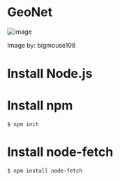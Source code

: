 # GeoNet

![image](https://user-images.githubusercontent.com/66270571/151686550-f5934531-2e51-40e1-b29d-e0a9be8e3634.png)

Image by: bigmouse108


# Install Node.js

# Install npm
```
$ npm init
```

# Install node-fetch
```
$ npm install node-fetch
```
